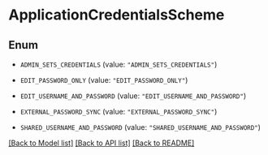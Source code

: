 # ApplicationCredentialsScheme

## Enum


* `ADMIN_SETS_CREDENTIALS` (value: `"ADMIN_SETS_CREDENTIALS"`)

* `EDIT_PASSWORD_ONLY` (value: `"EDIT_PASSWORD_ONLY"`)

* `EDIT_USERNAME_AND_PASSWORD` (value: `"EDIT_USERNAME_AND_PASSWORD"`)

* `EXTERNAL_PASSWORD_SYNC` (value: `"EXTERNAL_PASSWORD_SYNC"`)

* `SHARED_USERNAME_AND_PASSWORD` (value: `"SHARED_USERNAME_AND_PASSWORD"`)


[[Back to Model list]](../README.md#documentation-for-models) [[Back to API list]](../README.md#documentation-for-api-endpoints) [[Back to README]](../README.md)


